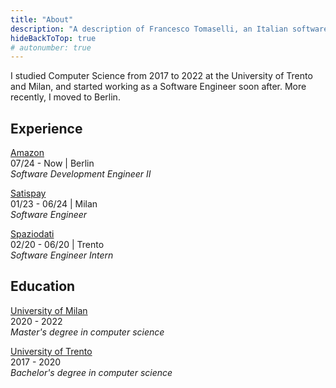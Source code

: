 ```yaml
---
title: "About"
description: "A description of Francesco Tomaselli, an Italian software engineer."
hideBackToTop: true
# autonumber: true
---
```


I studied Computer Science from 2017 to 2022 at the University 
of Trento and Milan, and started working as a Software Engineer soon after.
More recently, I moved to Berlin.

## Experience

[Amazon](https://www.amazon.jobs/teams/aft) \
07/24 - Now | Berlin \
*Software Development Engineer II*

[Satispay](https://www.satispay.com/) \
01/23 - 06/24 | Milan \
*Software Engineer*

[Spaziodati](https://www.spaziodati.eu/) \
02/20 - 06/20 | Trento \
*Software Engineer Intern*

## Education

[University of Milan](https://www.unimi.it/) \
2020 - 2022 \
*Master's degree in computer science*

[University of Trento](https://www.unitn.it/) \
2017 - 2020 \
*Bachelor's degree in computer science*